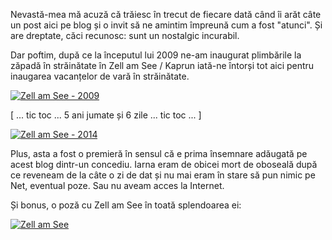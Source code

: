 Nevastă-mea mă acuză că trăiesc în trecut de fiecare dată când îi arăt câte un post aici pe blog și o invit să ne amintim împreună cum a fost "atunci". Și are dreptate, căci recunosc: sunt un nostalgic incurabil.

Dar poftim, după ce la începutul lui 2009 ne-am inaugurat plimbările la zăpadă în străinătate în Zell am See / Kaprun iată-ne întorși tot aici pentru inaugarea vacanțelor de vară în străinătate.

[![Zell am See - 2009](http://www.rusiczki.net/wp-content/uploads/2014/08/zell-am-see-2009-693x464.jpg)](http://www.rusiczki.net/wp-content/uploads/2014/08/zell-am-see-2009.jpg)

[ ... tic toc ... 5 ani jumate și 6 zile ... tic toc ... ]

[![Zell am See - 2014](http://www.rusiczki.net/wp-content/uploads/2014/08/P8311057-693x462.jpg)](http://www.rusiczki.net/wp-content/uploads/2014/08/P8311057.jpg)

Plus, asta a fost o premieră în sensul că e prima însemnare adăugată pe acest blog dintr-un concediu. Iarna eram de obicei mort de oboseală după ce reveneam de la câte o zi de dat și nu mai eram în stare să pun nimic pe Net, eventual poze. Sau nu aveam acces la Internet.

Și bonus, o poză cu Zell am See în toată splendoarea ei:

[![Zell am See](http://www.rusiczki.net/wp-content/uploads/2014/08/P8311062-693x462.jpg)](http://www.rusiczki.net/wp-content/uploads/2014/08/P8311062.jpg)
